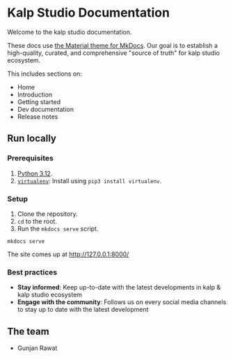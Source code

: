 # Kalp Studio Documentation

Welcome to the kalp studio documentation.

These docs use [the Material theme for MkDocs](https://squidfunk.github.io/mkdocs-material/). Our goal is to establish a high-quality, curated, and comprehensive "source of truth" for kalp studio ecosystem. 

This includes sections on:

- Home
- Introduction
- Getting started
- Dev documentation
- Release notes 

## Run locally

### Prerequisites

1. [Python 3.12](https://www.python.org/downloads/).
2. [`virtualenv`](https://pypi.org/project/virtualenv/): Install using `pip3 install virtualenv`.

### Setup

1. Clone the repository.
2. `cd` to the root.
3. Run the `mkdocs serve` script. 

```
mkdocs serve
```

The site comes up at http://127.0.0.1:8000/ 


### Best practices

- **Stay informed**: Keep up-to-date with the latest developments in kalp & kalp studio ecosystem
- **Engage with the community**: Follows us on every social media channels to stay up to date with the latest development

## The team

- Gunjan Rawat
